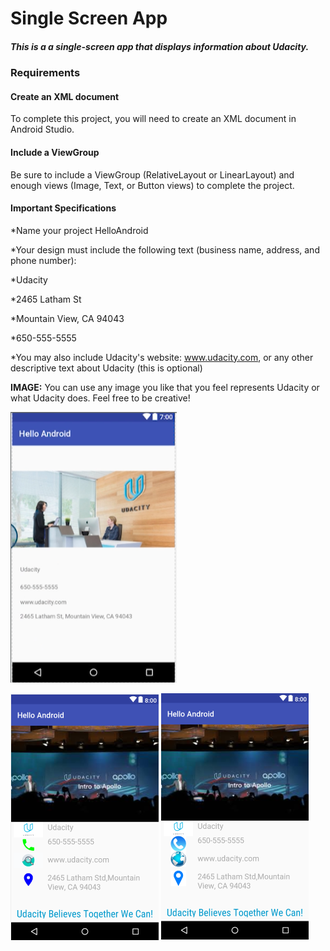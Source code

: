 # Single Screen App
##### This is a a single-screen app that displays information about Udacity.

### Requirements
#### Create an XML document
To complete this project, you will need to create an XML document in Android Studio.

#### Include a ViewGroup
Be sure to include a ViewGroup (RelativeLayout or LinearLayout) and enough views (Image, Text, or Button views) to complete the project. 

#### Important Specifications

*Name your project HelloAndroid

*Your design must include the following text (business name, address, and phone number):

*Udacity

*2465 Latham St

*Mountain View, CA 94043

*650-555-5555

*You may also include Udacity's website: www.udacity.com, or any other descriptive text about Udacity (this is optional)

**IMAGE:** You can use any image you like that you feel represents Udacity or what Udacity does. Feel free to be creative!

![alt text](https://github.com/evamaina/Single-Screen-App/blob/master/app/src/main/res/drawable/example.png "Screenshot 1")


![alt text](https://github.com/evamaina/Single-Screen-App/blob/master/app/src/main/res/drawable/udacity.png "Screenshot 2")
![alt text](https://github.com/evamaina/Single-Screen-App/blob/master/app/src/main/res/drawable/udacity1.png "Screenshot 3")



